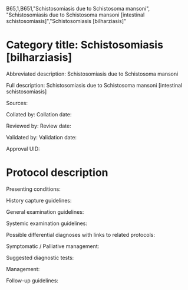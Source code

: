 B65,1,B651,"Schistosomiasis due to Schistosoma mansoni", "Schistosomiasis due to Schistosoma mansoni [intestinal schistosomiasis]","Schistosomiasis [bilharziasis]"
# Category title: Schistosomiasis [bilharziasis]

Abbreviated description: Schistosomiasis due to Schistosoma mansoni

Full description: Schistosomiasis due to Schistosoma mansoni [intestinal schistosomiasis]

Sources:

Collated by:
Collation date:

Reviewed by:
Review date:

Validated by:
Validation date:

Approval UID:

# Protocol description

Presenting conditions:

History capture guidelines:

General examination guidelines:

Systemic examination guidelines:

Possible differential diagnoses with links to related protocols:

Symptomatic / Palliative management:

Suggested diagnostic tests:

Management:

Follow-up guidelines:

